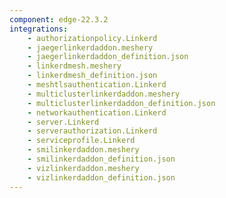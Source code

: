 ```yaml
---
component: edge-22.3.2
integrations:
    - authorizationpolicy.Linkerd
    - jaegerlinkerdaddon.meshery
    - jaegerlinkerdaddon_definition.json
    - linkerdmesh.meshery
    - linkerdmesh_definition.json
    - meshtlsauthentication.Linkerd
    - multiclusterlinkerdaddon.meshery
    - multiclusterlinkerdaddon_definition.json
    - networkauthentication.Linkerd
    - server.Linkerd
    - serverauthorization.Linkerd
    - serviceprofile.Linkerd
    - smilinkerdaddon.meshery
    - smilinkerdaddon_definition.json
    - vizlinkerdaddon.meshery
    - vizlinkerdaddon_definition.json
---
```


